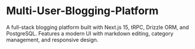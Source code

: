 # Multi-User-Blogging-Platform
A full-stack blogging platform built with Next.js 15, tRPC, Drizzle ORM, and PostgreSQL. Features a modern UI with markdown editing, category management, and responsive design.
